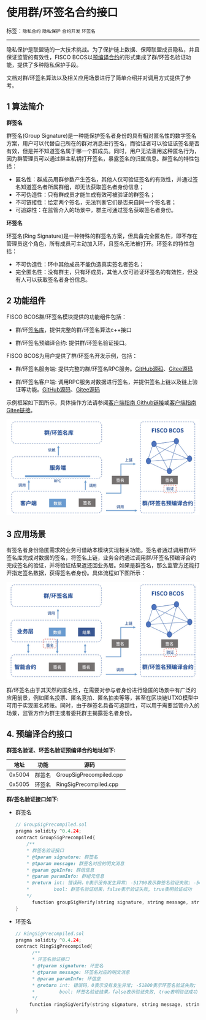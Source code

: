 # 使用群/环签名合约接口

标签：``隐私合约`` ``隐私保护`` ``合约开发``  ``环签名``

----
隐私保护是联盟链的一大技术挑战。为了保护链上数据、保障联盟成员隐私，并且保证监管的有效性，FISCO BCOS以[预编译合约](https://fisco-bcos-doc.readthedocs.io/zh_CN/latest/docs/develop/precompiled/index.html)的形式集成了群/环签名验证功能，提供了多种隐私保护手段。

文档对群/环签名算法以及相关应用场景进行了简单介绍并对调用方式提供了参考。

## 1 算法简介

**群签名**

群签名(Group Signature)是一种能保护签名者身份的具有相对匿名性的数字签名方案，用户可以代替自己所在的群对消息进行签名，而验证者可以验证该签名是否有效，但是并不知道签名属于哪一个群成员。同时，用户无法滥用这种匿名行为，因为群管理员可以通过群主私钥打开签名，暴露签名的归属信息。群签名的特性包括：

- 匿名性：群成员用群参数产生签名，其他人仅可验证签名的有效性，并通过签名知道签名者所属群组，却无法获取签名者身份信息；
- 不可伪造性：只有群成员才能生成有效可被验证的群签名；
- 不可链接性：给定两个签名，无法判断它们是否来自同一个签名者；
- 可追踪性：在监管介入的场景中，群主可通过签名获取签名者身份。

**环签名**

环签名(Ring Signature)是一种特殊的群签名方案，但具备完全匿名性，即不存在管理员这个角色，所有成员可主动加入环，且签名无法被打开。环签名的特性包括：

- 不可伪造性：环中其他成员不能伪造真实签名者签名；
- 完全匿名性：没有群主，只有环成员，其他人仅可验证环签名的有效性，但没有人可以获取签名者身份信息。

## 2 功能组件

FISCO BCOS群/环签名模块提供的功能组件包括：

- 群/环[签名库](https://github.com/FISCO-BCOS/group-signature-lib)，提供完整的群/环签名算法c++接口

- 群/环签名预编译合约: 提供群/环签名验证接口。

FISCO BCOS为用户提供了群/环签名开发示例，包括：

- 群/环签名服务端: 提供完整的群/环签名RPC服务。[GitHub源码](https://github.com/FISCO-BCOS/group-signature-server)、[Gitee源码](https://gitee.com/FISCO-BCOS/group-signature-server)

- 群/环签名客户端: 调用RPC服务对数据进行签名，并提供签名上链以及链上验证等功能。[GitHub源码](https://github.com/FISCO-BCOS/group-signature-client)、[Gitee源码](https://gitee.com/FISCO-BCOS/group-signature-client)

示例框架如下图所示，具体操作方法请参阅[客户端指南 Github链接](https://github.com/FISCO-BCOS/group-signature-client)或[客户端指南 Gitee链接](https://gitee.com/FISCO-BCOS/group-signature-client)。

![](../../../images/privacy/demo.jpg)

## 3 应用场景

有签名者身份隐匿需求的业务可借助本模块实现相关功能。签名者通过调用群/环签名库完成对数据的签名，将签名上链，业务合约通过调用群/环签名预编译合约完成签名的验证，并将验证结果返还回业务层。如果是群签名，那么监管方还能打开指定签名数据，获得签名者身份。具体流程如下图所示：

![](../../../images/privacy/group_sig.jpg)

群/环签名由于其天然的匿名性，在需要对参与者身份进行隐匿的场景中有广泛的应用前景，例如匿名投票、匿名竞拍、匿名拍卖等等，甚至在区块链UTXO模型中可用于实现匿名转账。同时，由于群签名具备可追踪性，可以用于需要监管介入的场景，监管方作为群主或者委托群主揭露签名者身份。


## 4. 预编译合约接口

**群签名验证、环签名验证预编译合约地址如下:**

| 地址     | 功能   | 源码                      |
| ------ | ---- | ----------------------- |
| 0x5004 | 群签名  | GroupSigPrecompiled.cpp |
| 0x5005 | 环签名  | RingSigPrecompiled.cpp  |


**群/签名验证接口如下:**

- 群签名

  ```cpp
  // GroupSigPrecompiled.sol
  pragma solidity ^0.4.24;
  contract GroupSigPrecompiled{
      /**
      * 群签名验证接口
      * @tparam signature: 群签名
      * @tparam message: 群签名对应的明文消息
      * @param gpkInfo: 群组信息
      * @param paramInfo: 群组元信息
      * @return int: 错误码，0表示没有发生异常; -51700表示群签名验证失败; -50101表明调用了非法的群签名验证接口
      *         bool: 群签名验证结果，false表示验证失败, true表明验证成功
      */
  		function groupSigVerify(string signature, string message, string gpkInfo, string paramInfo) public constant returns(int, bool);
  }
  ```

- 环签名

  ```cpp
  // RingSigPrecompiled.sol
  pragma solidity ^0.4.24;
  contract RingSigPrecompiled{
        /**
        * 环签名验证接口
        * @tparam signature: 环签名
        * @tparam message: 环签名对应的明文消息
        * @param paramInfo: 环信息
        * @return int: 错误码，0表示没有发生异常; -51800表示环签名验证失败; -50101表明调用了非法的环签名验证接口
        *         bool: 环签名验证结果，false表示验证失败, true表明验证成功
        */
       function ringSigVerify(string signature, string message, string paramInfo) public constant returns(int, bool);
  }
  ```